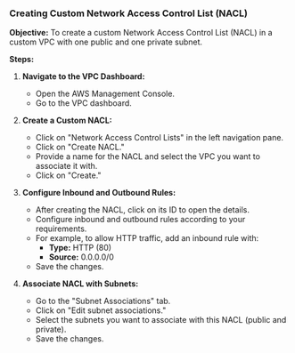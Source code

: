 ### Creating Custom Network Access Control List (NACL)

**Objective:** 
To create a custom Network Access Control List (NACL) in a custom VPC with one public and one private subnet.

**Steps:**
1. **Navigate to the VPC Dashboard:**
   - Open the AWS Management Console.
   - Go to the VPC dashboard.

2. **Create a Custom NACL:**
   - Click on "Network Access Control Lists" in the left navigation pane.
   - Click on "Create NACL."
   - Provide a name for the NACL and select the VPC you want to associate it with.
   - Click on "Create."

3. **Configure Inbound and Outbound Rules:**
   - After creating the NACL, click on its ID to open the details.
   - Configure inbound and outbound rules according to your requirements.
   - For example, to allow HTTP traffic, add an inbound rule with:
     - **Type:** HTTP (80)
     - **Source:** 0.0.0.0/0
   - Save the changes.

4. **Associate NACL with Subnets:**
   - Go to the "Subnet Associations" tab.
   - Click on "Edit subnet associations."
   - Select the subnets you want to associate with this NACL (public and private).
   - Save the changes.
